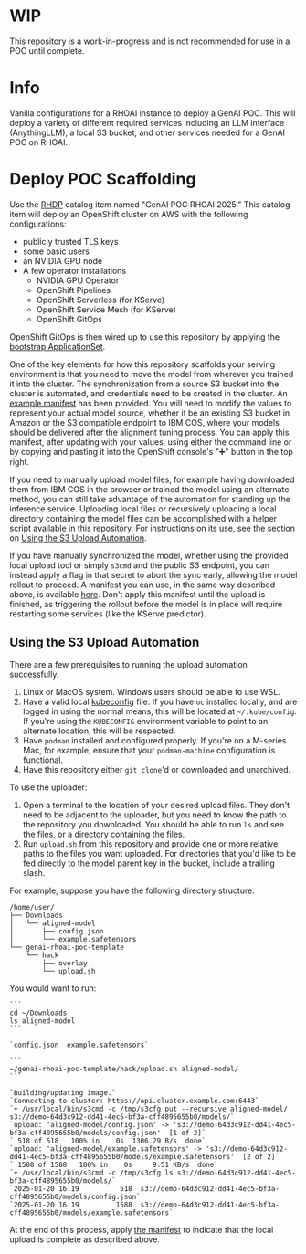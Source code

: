 # WIP

This repository is a work-in-progress and is not recommended for use in a POC until complete.

# Info

Vanilla configurations for a RHOAI instance to deploy a GenAI POC. This will deploy a variety of different required services including an LLM interface (AnythingLLM), a local S3 bucket, and other services needed for a GenAI POC on RHOAI.

# Deploy POC Scaffolding

Use the [RHDP](https://demo.redhat.com) catalog item named "GenAI POC RHOAI 2025." This catalog item will deploy an OpenShift cluster on AWS with the following configurations:
- publicly trusted TLS keys
- some basic users
- an NVIDIA GPU node
- A few operator installations
  - NVIDIA GPU Operator
  - OpenShift Pipelines
  - OpenShift Serverless (for KServe)
  - OpenShift Service Mesh (for KServe)
  - OpenShift GitOps

OpenShift GitOps is then wired up to use this repository by applying the [bootstrap ApplicationSet](basic-vanilla-poc/bootstrap/applicationset/applicationset-bootstrap.yaml).

One of the key elements for how this repository scaffolds your serving environment is that you need to move the model from wherever you trained it into the cluster. The synchronization from a source S3 bucket into the cluster is automated, and credentials need to be created in the cluster. An [example manifest](basic-vanilla-poc/bootstrap/model-deploy/example-src.yaml) has been provided. You will need to modify the values to represent your actual model source, whether it be an existing S3 bucket in Amazon or the S3 compatible endpoint to IBM COS, where your models should be delivered after the alignment tuning process. You can apply this manifest, after updating with your values, using either the command line or by copying and pasting it into the OpenShift console's "➕" button in the top right.

If you need to manually upload model files, for example having downloaded them from IBM COS in the browser or trained the model using an alternate method, you can still take advantage of the automation for standing up the inference service. Uploading local files or recursively uploading a local directory containing the model files can be accomplished with a helper script available in this repository. For instructions on its use, see the section on [Using the S3 Upload Automation](#using-the-s3-upload-automation).

If you have manually synchronized the model, whether using the provided local upload tool or simply `s3cmd` and the public S3 endpoint, you can instead apply a flag in that secret to abort the sync early, allowing the model rollout to proceed. A manifest you can use, in the same way described above, is available [here](basic-vanilla-poc/bootstrap/model-deploy/example-src-local.yaml). Don't apply this manifest until the upload is finished, as triggering the rollout before the model is in place will require restarting some services (like the KServe predictor).

## Using the S3 Upload Automation

There are a few prerequisites to running the upload automation successfully.

1. Linux or MacOS system. Windows users should be able to use WSL.
1. Have a valid local [kubeconfig](https://kubernetes.io/docs/concepts/configuration/organize-cluster-access-kubeconfig/) file. If you have `oc` installed locally, and are logged in using the normal means, this will be located at `~/.kube/config`. If you're using the `KUBECONFIG` environment variable to point to an alternate location, this will be respected.
1. Have `podman` installed and configured properly. If you're on a M-series Mac, for example, ensure that your `podman-machine` configuration is functional.
1. Have this repository either `git clone`'d or downloaded and unarchived.

To use the uploader:

1. Open a terminal to the location of your desired upload files. They don't need to be adjacent to the uploader, but you need to know the path to the repository you downloaded. You should be able to run `ls` and see the files, or a directory containing the files.
1. Run `upload.sh` from this repository and provide one or more relative paths to the files you want uploaded. For directories that you'd like to be fed directly to the model parent key in the bucket, include a trailing slash.

For example, suppose you have the following directory structure:

```
/home/user/
├── Downloads
│   └── aligned-model
│       ├── config.json
│       └── example.safetensors
└── genai-rhoai-poc-template
    └── hack
        ├── overlay
        └── upload.sh
```

You would want to run:

    ```
    cd ~/Downloads
    ls aligned-model
    ```

    `config.json  example.safetensors`

    ```
    ~/genai-rhoai-poc-template/hack/upload.sh aligned-model/
    ```

    `Building/updating image.`
    `Connecting to cluster: https://api.cluster.example.com:6443`
    `+ /usr/local/bin/s3cmd -c /tmp/s3cfg put --recursive aligned-model/ s3://demo-64d3c912-dd41-4ec5-bf3a-cff4895655b0/models/`
    `upload: 'aligned-model/config.json' -> 's3://demo-64d3c912-dd41-4ec5-bf3a-cff4895655b0/models/config.json'  [1 of 2]`
    ` 518 of 518   100% in    0s  1306.29 B/s  done`
    `upload: 'aligned-model/example.safetensors' -> 's3://demo-64d3c912-dd41-4ec5-bf3a-cff4895655b0/models/example.safetensors'  [2 of 2]`
    ` 1588 of 1588   100% in    0s     9.51 KB/s  done`
    `+ /usr/local/bin/s3cmd -c /tmp/s3cfg ls s3://demo-64d3c912-dd41-4ec5-bf3a-cff4895655b0/models/`
    `2025-01-20 16:19          518  s3://demo-64d3c912-dd41-4ec5-bf3a-cff4895655b0/models/config.json`
    `2025-01-20 16:19         1588  s3://demo-64d3c912-dd41-4ec5-bf3a-cff4895655b0/models/example.safetensors`

At the end of this process, apply [the manifest](basic-vanilla-poc/bootstrap/model-deploy/example-src-local.yaml) to indicate that the local upload is complete as described above.
